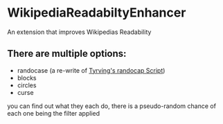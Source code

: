 # WikipediaReadabiltyEnhancer
An extension that improves Wikipedias Readability

## There are multiple options:
- randocase (a re-write of [Tyrving's randocap Script](https://github.com/Tyrving/randocap))
- blocks
- circles
- curse
    
you can find out what they each do, there is a pseudo-random chance of each one being the filter applied
